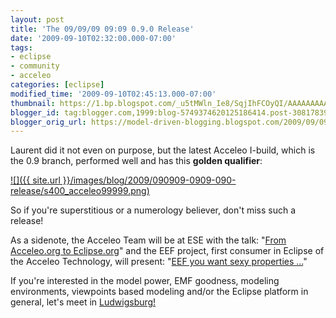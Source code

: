 ```yaml
---
layout: post
title: 'The 09/09/09 09:09 0.9.0 Release'
date: '2009-09-10T02:32:00.000-07:00'
tags:
- eclipse
- community
- acceleo
categories: [eclipse]
modified_time: '2009-09-10T02:45:13.000-07:00'
thumbnail: https://1.bp.blogspot.com/_u5tMWln_Ie8/SqjIhFCOyQI/AAAAAAAAALI/_vSaQyCXIds/s72-c/acceleo99999.png
blogger_id: tag:blogger.com,1999:blog-5749374620125186414.post-3081783941879399542
blogger_orig_url: https://model-driven-blogging.blogspot.com/2009/09/090909-0909-090-release.html
---
```


Laurent did it not even on purpose, but the latest Acceleo I-build, which is the 0.9 branch, performed well and has this **golden qualifier**:

[![]({{ site.url }}/images/blog/2009/090909-0909-090-release/s400_acceleo99999.png)](https://1.bp.blogspot.com/_u5tMWln_Ie8/SqjIhFCOyQI/AAAAAAAAALI/_vSaQyCXIds/s1600-h/acceleo99999.png)

So if you're superstitious or a numerology believer, don't miss such a release!

As a sidenote, the Acceleo Team will be at ESE with the talk: "[From Acceleo.org to Eclipse.org](https://www.eclipsecon.org/summiteurope2009/sessions?id=971)" and the EEF project, first consumer in Eclipse of the Acceleo Technology, will present: "[EEF you want sexy properties ...](https://www.eclipsecon.org/summiteurope2009/sessions?id=946)"

If you're interested in the model power, EMF goodness, modeling environments, viewpoints based modeling and/or the Eclipse platform in general, let's meet in [Ludwigsburg!](https://www.eclipsecon.org/summiteurope2009/)

